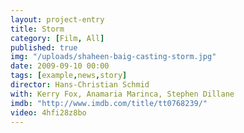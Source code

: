 ```yaml
---
layout: project-entry
title: Storm
category: [Film, All]
published: true
img: "/uploads/shaheen-baig-casting-storm.jpg"
date: 2009-09-10 00:00
tags: [example,news,story]
director: Hans-Christian Schmid
with: Kerry Fox, Anamaria Marinca, Stephen Dillane
imdb: "http://www.imdb.com/title/tt0768239/"
video: 4hfi28z8bo
---
```



